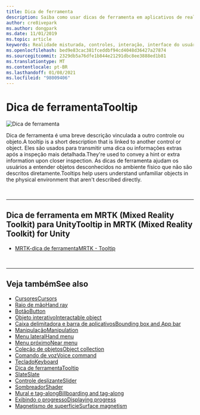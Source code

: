 ```yaml
---
title: Dica de ferramenta
description: Saiba como usar dicas de ferramenta em aplicativos de realidade misturada, que são descrições curtas vinculadas a outro controle ou objeto.
author: cre8ivepark
ms.author: dongpark
ms.date: 11/01/2019
ms.topic: article
keywords: Realidade misturada, controles, interação, interface do usuário, UX, headset de realidade misturada, headset da realidade mista do Windows, headset da realidade virtual, HoloLens, dica de ferramenta, MRTK, kit de ferramentas da realidade misturada
ms.openlocfilehash: bed9e83cac381fceddbf94cd4048d36427a27874
ms.sourcegitcommit: 2329db5a76dfe1b844e21291dbc8ee3888ed1b81
ms.translationtype: MT
ms.contentlocale: pt-BR
ms.lasthandoff: 01/08/2021
ms.locfileid: "98009406"
---
```

# <a name="tooltip"></a><span data-ttu-id="55181-104">Dica de ferramenta</span><span class="sxs-lookup"><span data-stu-id="55181-104">Tooltip</span></span>

![Dica de ferramenta](images/UX_Hero_Tooltip.jpg)

<span data-ttu-id="55181-106">Dica de ferramenta é uma breve descrição vinculada a outro controle ou objeto.</span><span class="sxs-lookup"><span data-stu-id="55181-106">A tooltip is a short description that is linked to another control or object.</span></span> <span data-ttu-id="55181-107">Eles são usados para transmitir uma dica ou informações extras após a inspeção mais detalhada.</span><span class="sxs-lookup"><span data-stu-id="55181-107">They're used to convey a hint or extra information upon closer inspection.</span></span> <span data-ttu-id="55181-108">As dicas de ferramenta ajudam os usuários a entender objetos desconhecidos no ambiente físico que não são descritos diretamente.</span><span class="sxs-lookup"><span data-stu-id="55181-108">Tooltips help users understand unfamiliar objects in the physical environment that aren't described directly.</span></span> 

<br>

---

## <a name="tooltip-in-mrtk-mixed-reality-toolkit-for-unity"></a><span data-ttu-id="55181-109">Dica de ferramenta em MRTK (Mixed Reality Toolkit) para Unity</span><span class="sxs-lookup"><span data-stu-id="55181-109">Tooltip in MRTK (Mixed Reality Toolkit) for Unity</span></span>

* [<span data-ttu-id="55181-110">MRTK-dica de ferramenta</span><span class="sxs-lookup"><span data-stu-id="55181-110">MRTK - Tooltip</span></span>](https://microsoft.github.io/MixedRealityToolkit-Unity/Documentation/README_Tooltip.html)

<br>

---

## <a name="see-also"></a><span data-ttu-id="55181-111">Veja também</span><span class="sxs-lookup"><span data-stu-id="55181-111">See also</span></span>

* [<span data-ttu-id="55181-112">Cursores</span><span class="sxs-lookup"><span data-stu-id="55181-112">Cursors</span></span>](cursors.md)
* [<span data-ttu-id="55181-113">Raio de mão</span><span class="sxs-lookup"><span data-stu-id="55181-113">Hand ray</span></span>](point-and-commit.md)
* [<span data-ttu-id="55181-114">Botão</span><span class="sxs-lookup"><span data-stu-id="55181-114">Button</span></span>](button.md)
* [<span data-ttu-id="55181-115">Objeto interativo</span><span class="sxs-lookup"><span data-stu-id="55181-115">Interactable object</span></span>](interactable-object.md)
* [<span data-ttu-id="55181-116">Caixa delimitadora e barra de aplicativos</span><span class="sxs-lookup"><span data-stu-id="55181-116">Bounding box and App bar</span></span>](app-bar-and-bounding-box.md)
* [<span data-ttu-id="55181-117">Manipulação</span><span class="sxs-lookup"><span data-stu-id="55181-117">Manipulation</span></span>](direct-manipulation.md)
* [<span data-ttu-id="55181-118">Menu lateral</span><span class="sxs-lookup"><span data-stu-id="55181-118">Hand menu</span></span>](hand-menu.md)
* [<span data-ttu-id="55181-119">Menu próximo</span><span class="sxs-lookup"><span data-stu-id="55181-119">Near menu</span></span>](near-menu.md)
* [<span data-ttu-id="55181-120">Coleção de objetos</span><span class="sxs-lookup"><span data-stu-id="55181-120">Object collection</span></span>](object-collection.md)
* [<span data-ttu-id="55181-121">Comando de voz</span><span class="sxs-lookup"><span data-stu-id="55181-121">Voice command</span></span>](voice-input.md)
* [<span data-ttu-id="55181-122">Teclado</span><span class="sxs-lookup"><span data-stu-id="55181-122">Keyboard</span></span>](keyboard.md)
* [<span data-ttu-id="55181-123">Dica de ferramenta</span><span class="sxs-lookup"><span data-stu-id="55181-123">Tooltip</span></span>](tooltip.md)
* [<span data-ttu-id="55181-124">Slate</span><span class="sxs-lookup"><span data-stu-id="55181-124">Slate</span></span>](slate.md)
* [<span data-ttu-id="55181-125">Controle deslizante</span><span class="sxs-lookup"><span data-stu-id="55181-125">Slider</span></span>](slider.md)
* [<span data-ttu-id="55181-126">Sombreador</span><span class="sxs-lookup"><span data-stu-id="55181-126">Shader</span></span>](shader.md)
* [<span data-ttu-id="55181-127">Mural e tag-along</span><span class="sxs-lookup"><span data-stu-id="55181-127">Billboarding and tag-along</span></span>](billboarding-and-tag-along.md)
* [<span data-ttu-id="55181-128">Exibindo o progresso</span><span class="sxs-lookup"><span data-stu-id="55181-128">Displaying progress</span></span>](progress.md)
* [<span data-ttu-id="55181-129">Magnetismo de superfície</span><span class="sxs-lookup"><span data-stu-id="55181-129">Surface magnetism</span></span>](surface-magnetism.md)
